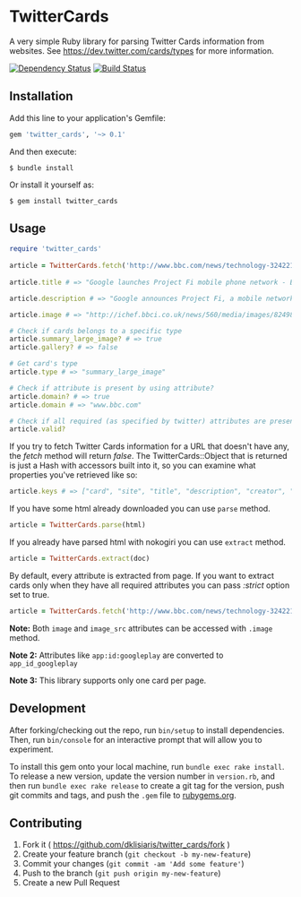 # TwitterCards

A very simple Ruby library for parsing Twitter Cards information from websites.
See https://dev.twitter.com/cards/types for more information.

[![Dependency Status](https://gemnasium.com/dklisiaris/twitter_cards.svg)](https://gemnasium.com/dklisiaris/twitter_cards)
[![Build Status](https://travis-ci.org/dklisiaris/twitter_cards.svg?branch=master)](https://travis-ci.org/dklisiaris/twitter_cards)

## Installation

Add this line to your application's Gemfile:

```ruby
gem 'twitter_cards', '~> 0.1'
```

And then execute:

    $ bundle install

Or install it yourself as:

    $ gem install twitter_cards


## Usage

```ruby
require 'twitter_cards'
    
article = TwitterCards.fetch('http://www.bbc.com/news/technology-32422193')
    
article.title # => "Google launches Project Fi mobile phone network - BBC News"

article.description # => "Google announces Project Fi, a mobile network that will piggyback existing services in the US but offer different terms."

article.image # => "http://ichef.bbci.co.uk/news/560/media/images/82498000/jpg/_82498457_82498453.jpg"

# Check if cards belongs to a specific type
article.summary_large_image? # => true
article.gallery? # => false

# Get card's type
article.type # => "summary_large_image"

# Check if attribute is present by using attribute?
article.domain? # => true
article.domain # => "www.bbc.com" 

# Check if all required (as specified by twitter) attributes are present
article.valid?
```   

If you try to fetch Twitter Cards information for a URL that doesn't 
have any, the _fetch_ method will return _false_.
The TwitterCards::Object that is returned is just a Hash with accessors
built into it, so you can examine what properties you've retrieved like so:

```ruby
article.keys # => ["card", "site", "title", "description", "creator", "image_src", "domain"] 
```

If you have some html already downloaded you can use `parse` method.
```ruby
article = TwitterCards.parse(html)
```

If you already have parsed html with nokogiri you can use `extract` method.
```ruby
article = TwitterCards.extract(doc)
```

By default, every attribute is extracted from page. If you want to extract cards only when they have all required attributes you can pass _:strict_ option set to true.
```ruby
article = TwitterCards.fetch('http://www.bbc.com/news/technology-32422193', strict: true)
```

__Note:__ Both `image` and `image_src` attributes can be accessed with `.image` method.

__Note 2:__ Attributes like `app:id:googleplay` are converted to `app_id_googleplay`

__Note 3:__ This library supports only one card per page.

## Development

After forking/checking out the repo, run `bin/setup` to install dependencies. Then, run `bin/console` for an interactive prompt that will allow you to experiment.

To install this gem onto your local machine, run `bundle exec rake install`. To release a new version, update the version number in `version.rb`, and then run `bundle exec rake release` to create a git tag for the version, push git commits and tags, and push the `.gem` file to [rubygems.org](https://rubygems.org).

## Contributing

1. Fork it ( https://github.com/dklisiaris/twitter_cards/fork )
2. Create your feature branch (`git checkout -b my-new-feature`)
3. Commit your changes (`git commit -am 'Add some feature'`)
4. Push to the branch (`git push origin my-new-feature`)
5. Create a new Pull Request
